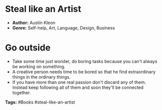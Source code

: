 # Steal like an Artist
- **Author:** Austin Kleon
- **Genre:** Self-help, Art, Language, Design, Business

# Go outside
- Take some time just wonder, do boring tasks because you can't always be working on something.
-  A creative person needs time to be bored so that he find extraordinary things in the ordinary things.
- If you have more than one real passion don't discard any of them. Instead keep following all of them and soon they'll be connected together.

**Tags:** #Books  #steal-like-an-artist